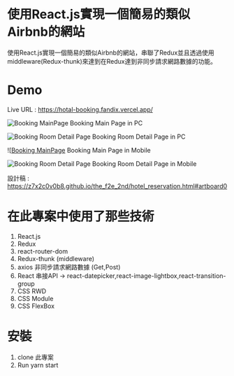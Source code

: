 # 使用React.js實現一個簡易的類似Airbnb的網站
使用React.js實現一個簡易的類似Airbnb的網站，串聯了Redux並且透過使用middleware(Redux-thunk)來達到在Redux達到非同步請求網路數據的功能。

# Demo
Live URL : https://hotal-booking.fandix.vercel.app/

![Booking MainPage](https://ithelp.ithome.com.tw/upload/images/20200704/20124767IXz5AzH7Td.png)
Booking Main Page in PC<br>

![Booking Room Detail Page](https://ithelp.ithome.com.tw/upload/images/20200704/20124767vw757SCw4C.png)
Booking Room Detail Page in PC<br>

![[Booking MainPage](https://ithelp.ithome.com.tw/upload/images/20200704/20124767vbPOTcW3yv.png)
Booking Main Page in Mobile<br>

![Booking Room Detail Page](https://ithelp.ithome.com.tw/upload/images/20200704/20124767oZKQiXhg96.png)
Booking Room Detail Page in Mobile<br>

設計稿 : https://z7x2c0v0b8.github.io/the_f2e_2nd/hotel_reservation.html#artboard0

# 在此專案中使用了那些技術
1. React.js
2. Redux 
3. react-router-dom
4. Redux-thunk (middleware)
5. axios 非同步請求網路數據 (Get,Post)
6. React 串接API -> react-datepicker,react-image-lightbox,react-transition-group
7. CSS RWD
8. CSS Module
9. CSS FlexBox

# 安裝
1. clone 此專案
2. Run yarn start
